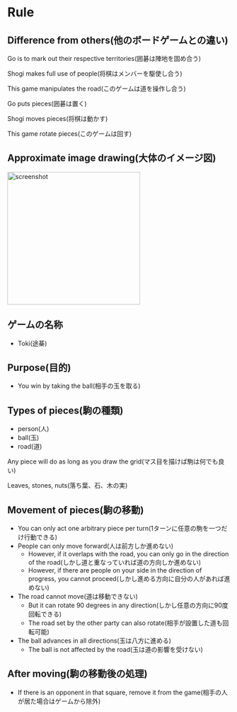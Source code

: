# Rule
## Difference from others(他のボードゲームとの違い)
Go is to mark out their respective territories(囲碁は陣地を固め合う)

Shogi makes full use of people(将棋はメンバーを駆使し合う)

This game manipulates the road(このゲームは道を操作し合う)

Go puts pieces(囲碁は置く)

Shogi moves pieces(将棋は動かす)

This game rotate pieces(このゲームは回す)

## Approximate image drawing(大体のイメージ図)
<img width="300" alt="screenshot" src="https://user-images.githubusercontent.com/95464364/168455902-f6ef38fa-af5b-4dbf-ad79-edeac3a1c3b6.png">

## ゲームの名称
* Toki(途棊)

## Purpose(目的)
* You win by taking the ball(相手の玉を取る)

## Types of pieces(駒の種類)
* person(人)
* ball(玉)
* road(道)

Any piece will do as long as you draw the grid(マス目を描けば駒は何でも良い)

Leaves, stones, nuts(落ち葉、石、木の実)
                                                                                                                                                                                                                                                                                              
## Movement of pieces(駒の移動)
* You can only act one arbitrary piece per turn(1ターンに任意の駒を一つだけ行動できる)
* People can only move forward(人は前方しか進めない)
  * However, if it overlaps with the road, you can only go in the direction of the road(しかし道と重なっていれば道の方向しか進めない)
  * However, if there are people on your side in the direction of progress, you cannot proceed(しかし進める方向に自分の人があれば進めない)
* The road cannot move(道は移動できない)
  * But it can rotate 90 degrees in any direction(しかし任意の方向に90度回転できる)
  * The road set by the other party can also rotate(相手が設置した道も回転可能)
* The ball advances in all directions(玉は八方に進める)
  * The ball is not affected by the road(玉は道の影響を受けない)

## After moving(駒の移動後の処理)
* If there is an opponent in that square, remove it from the game(相手の人が居た場合はゲームから除外)
